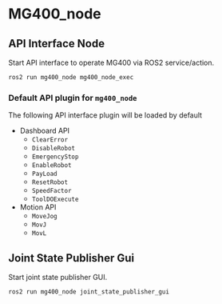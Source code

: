 # MG400_node

## API Interface Node
Start API interface to operate MG400 via ROS2 service/action.

```bash
ros2 run mg400_node mg400_node_exec
```
### Default API plugin for `mg400_node`
The following API interface plugin will be loaded by default
- Dashboard API
  - `ClearError`
  - `DisableRobot`
  - `EmergencyStop`
  - `EnableRobot`
  - `PayLoad`
  - `ResetRobot`
  - `SpeedFactor`
  - `ToolDOExecute`
- Motion API
  - `MoveJog`
  - `MovJ`
  - `MovL`

## Joint State Publisher Gui

Start joint state publisher GUI.

```bash
ros2 run mg400_node joint_state_publisher_gui
```
